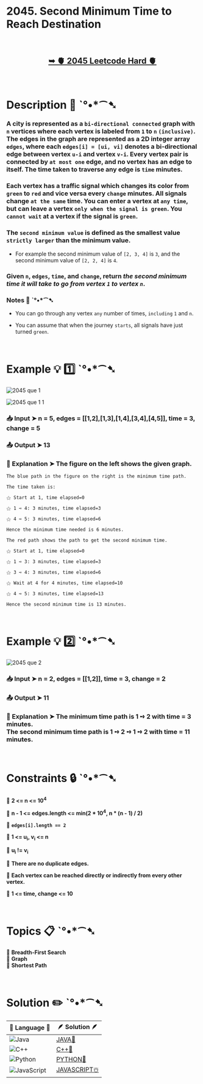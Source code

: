 # 2045. Second Minimum Time to Reach Destination

</br>

<h2 align="center"> 

<a href="https://leetcode.com/problems/second-minimum-time-to-reach-destination/description/?envType=daily-question&envId=2024-07-28"><strong>➥ 🫀 2045 Leetcode Hard 🫀 </strong></a>
</h2>

</br>

# Description 📜 ˋ°•*⁀➷

### A city is represented as a `bi-directional connected` graph with `n` vertices where each vertex is labeled from `1` to `n` `(inclusive)`. The edges in the graph are represented as a 2D integer array `edges`, where each `edges[i] = [ui, vi]` denotes a bi-directional edge between vertex `u-i` and vertex `v-i`. Every vertex pair is connected by `at most one` edge, and no vertex has an edge to itself. The time taken to traverse any edge is `time` minutes.

### Each vertex has a traffic signal which changes its color from `green` to `red` and vice versa every `change` minutes. All signals change `at the same` time. You can enter a vertex at `any time`, but can leave a vertex `only when the signal is green`. You `cannot wait` at a vertex if the signal is `green`.

### The `second minimum value` is defined as the smallest value `strictly larger` than the minimum value.

- For example the second minimum value of `[2, 3, 4]` is `3`, and the second minimum value of `[2, 2, 4]` is `4`.

### Given `n`, `edges`, `time`, and `change`, return *the second minimum time it will take to go from vertex `1` to vertex `n`*.

### Notes 📝 ˋ°•*⁀➷

- You can go through any vertex `any` number of times, `including` `1` and `n`.

- You can assume that when the journey `starts`, all signals have just turned `green`.

</br>

# Example 💡 1️⃣ ˋ°•*⁀➷

![2045 que 1](https://github.com/user-attachments/assets/748e89dc-e1f3-44a4-a764-781a01a7a676)

![2045 que 1 1](https://github.com/user-attachments/assets/3386b57d-c19f-4fc4-bb48-61a1fa7e9d29)

  ### 📥 Input  ➤ n = 5, edges = [[1,2],[1,3],[1,4],[3,4],[4,5]], time = 3, change = 5

  ### 📤 Output  ➤ 13

  ### 🔦 Explanation  ➤ The figure on the left shows the given graph.
    The blue path in the figure on the right is the minimum time path.
    
    The time taken is:
    
    ⚝ Start at 1, time elapsed=0
    
    ⚝ 1 ➺ 4: 3 minutes, time elapsed=3
    
    ⚝ 4 ➺ 5: 3 minutes, time elapsed=6
    
    Hence the minimum time needed is 6 minutes.

    The red path shows the path to get the second minimum time.
    
    ⚝ Start at 1, time elapsed=0
    
    ⚝ 1 ➺ 3: 3 minutes, time elapsed=3
    
    ⚝ 3 ➺ 4: 3 minutes, time elapsed=6
    
    ⚝ Wait at 4 for 4 minutes, time elapsed=10
    
    ⚝ 4 ➺ 5: 3 minutes, time elapsed=13
    
    Hence the second minimum time is 13 minutes. 

</br>

# Example 💡 2️⃣ ˋ°•*⁀➷

![2045 que 2](https://github.com/user-attachments/assets/084696a2-50ed-4e3f-9202-0b3512d90384)


  ### 📥 Input ➤ n = 2, edges = [[1,2]], time = 3, change = 2

  ### 📤 Output  ➤ 11

  ### 🔦 Explanation ➤ The minimum time path is 1 ➺ 2 with time = 3 minutes.</br> The second minimum time path is 1 ➺ 2 ➺ 1 ➺ 2 with time = 11 minutes.


</br>

# Constraints 🔒 ˋ°•*⁀➷

🔹 **2 <= n <= 10<sup>4</sup>** </br>

🔹 **n - 1 <= edges.length <= min(2 * 10<sup>4</sup>, n * (n - 1) / 2)** </br>

🔹 **`edges[i].length == 2`** </br>

🔹 **1 <= u<sub>i</sub>, v<sub>i</sub> <= n** </br>

🔹 **u<sub>i</sub> != v<sub>i</sub>** </br>

🔹 **There are no duplicate edges.** </br>

🔹 **Each vertex can be reached directly or indirectly from every other vertex.** </br>

🔹 **1 <= time, change <= 10<sup></sup>** </br>

</br>

# Topics 📋 ˋ°•*⁀➷

🔸 **Breadth-First Search**  </br>
🔸 **Graph**  </br>
🔸 **Shortest Path**  </br>


</br>

# Solution ✏️ ˋ°•*⁀➷

| 📒 Language 📒  | 🪶 Solution 🪶 |
| ------------- | ------------- |
|  ![Java](https://img.shields.io/badge/java-%23ED8B00.svg?style=for-the-badge&logo=openjdk&logoColor=white)  | [JAVA🍁](https://github.com/Prakhar-002/LEETCODE/blob/main/%F0%9F%93%9C%20Daily%20Challange%20%F0%9F%92%A1/07%20July%20%20%F0%9F%8F%96%EF%B8%8F%202024/28%20-%2007%20-%202024%20---%202045.%20Second%20Minimum%20Time%20to%20Reach%20Destination%20%E2%98%83%EF%B8%8F%20%F0%9F%8D%81%20%F0%9F%8D%B0%20%F0%9F%8E%B2/%F0%9F%8D%81JAVA-2045-SecondMinimumTimeToReachDestination.java) |
|  ![C++](https://img.shields.io/badge/c++-%2300599C.svg?style=for-the-badge&logo=c%2B%2B&logoColor=white)  | [C++🎲](https://github.com/Prakhar-002/LEETCODE/blob/main/%F0%9F%93%9C%20Daily%20Challange%20%F0%9F%92%A1/07%20July%20%20%F0%9F%8F%96%EF%B8%8F%202024/28%20-%2007%20-%202024%20---%202045.%20Second%20Minimum%20Time%20to%20Reach%20Destination%20%E2%98%83%EF%B8%8F%20%F0%9F%8D%81%20%F0%9F%8D%B0%20%F0%9F%8E%B2/%F0%9F%8E%B2CPP-2045-SecondMinimumTimeToReachDestination.cpp)  |
|  ![Python](https://img.shields.io/badge/python-3670A0?style=for-the-badge&logo=python&logoColor=ffdd54)    | [PYTHON🍰](https://github.com/Prakhar-002/LEETCODE/blob/main/%F0%9F%93%9C%20Daily%20Challange%20%F0%9F%92%A1/07%20July%20%20%F0%9F%8F%96%EF%B8%8F%202024/28%20-%2007%20-%202024%20---%202045.%20Second%20Minimum%20Time%20to%20Reach%20Destination%20%E2%98%83%EF%B8%8F%20%F0%9F%8D%81%20%F0%9F%8D%B0%20%F0%9F%8E%B2/%F0%9F%8D%B0PYTHON-2045-SecondMinimumTimeToReachDestination.py) |
| ![JavaScript](https://img.shields.io/badge/javascript-%23323330.svg?style=for-the-badge&logo=javascript&logoColor=%23F7DF1E)   | [JAVASCRIPT☃️](https://github.com/Prakhar-002/LEETCODE/blob/main/%F0%9F%93%9C%20Daily%20Challange%20%F0%9F%92%A1/07%20July%20%20%F0%9F%8F%96%EF%B8%8F%202024/28%20-%2007%20-%202024%20---%202045.%20Second%20Minimum%20Time%20to%20Reach%20Destination%20%E2%98%83%EF%B8%8F%20%F0%9F%8D%81%20%F0%9F%8D%B0%20%F0%9F%8E%B2/%E2%98%83%EF%B8%8FJAVASCRIPT-2045-SecondMinimumTimeToReachDestination.js) |

